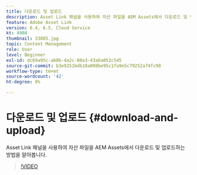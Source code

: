 ```yaml
---
title: 다운로드 및 업로드
description: Asset Link 패널을 사용하여 자산 파일을 AEM Assets에서 다운로드 및 업로드하는 방법을 알아봅니다.
feature: Adobe Asset Link
version: 6.4, 6.5, Cloud Service
kt: 4908
thumbnail: 33885.jpg
topic: Content Management
role: User
level: Beginner
exl-id: dc69a95c-ab0b-4a2c-80a3-43a6a052c545
source-git-commit: b3e9251bdb18a008be95c1fa9e5c79252a74fc98
workflow-type: tm+mt
source-wordcount: '42'
ht-degree: 0%

---
```


# 다운로드 및 업로드 {#download-and-upload}

Asset Link 패널을 사용하여 자산 파일을 AEM Assets에서 다운로드 및 업로드하는 방법을 알아봅니다.

>[!VIDEO](https://video.tv.adobe.com/v/33885?quality=12&learn=on)
